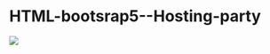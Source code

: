 # HTML-bootsrap5--Hosting-party
<p>
    <img src="https://img.shields.io/badge/any_text-you_like-blue">
</p>
